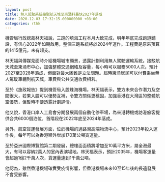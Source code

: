 ```yaml
---
layout: post
title: 無人駕駛系統接駁航天城至東涌料最快2027年落成
date: 2020-12-03 17:32:15.000000000 +08:00
categories: rthk
---
```


機管局行政總裁林天福說，三跑的填海工程本月大致完成，明年年底完成跑道鋪設，有信心2022年如期啟用，整個三跑系統將於2024年運作。工程費是原來預算的1415億元，未有超支。

林天福與傳媒見面時介紹機場城市願景，透露計劃利用無人駕駛運輸系統，接駁航天城至東涌市中心，加強整體交通網絡及容量，每小時可以服務5000人次，預計2027至2028年落成，但面對最大困難是立法問題。屆時東涌居民可以付費乘坐無人駕駛車輛到航天城，車費與公共交通收費相若。

至於《施政報告》提到機管局入股珠海機場，林天福表示，雙方未來合作潛力及空間很大，若果入股可以優勢互補，令雙方關係更穩固，加強香港在大灣區的整體航空優勢，但暫時不便透露計劃詳情。

他又說，香港口岸人工島會分期發展兩個自動化停車場，為來港轉機或訪港旅客提供合共6000個泊位，首階段在2022年底至2024年落成。

另外，航空貨運發展方面，位於機場的過路灣高端物流中心，預計2023年投入運作後，每年可以為香港額外增加170萬公噸貨運量。

至於亞洲國際博覽館第二期發展，總樓面面積將增加至10萬平方米，屬全港最大，有可以容納2萬人的室內表演場地。林天福表示，預計2035年，機場客運量會超過1億2千萬人次，貨運量達到1千萬公噸。

他認為，雖然香港機場確實受疫情影響，但香港機場未來10至15年後的長遠發展不會受影響。
